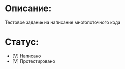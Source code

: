 # Описание:
Тестовое задание на написание многопоточного кода

# Статус:
- [V] Написано
- [V] Протестировано 
